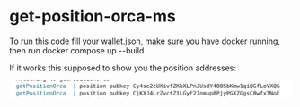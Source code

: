 # get-position-orca-ms

To run this code fill your wallet.json, make sure you have docker running, then run docker compose up --build

If it works this supposed to show you the position addresses:

![Mon Image](./img.png)
